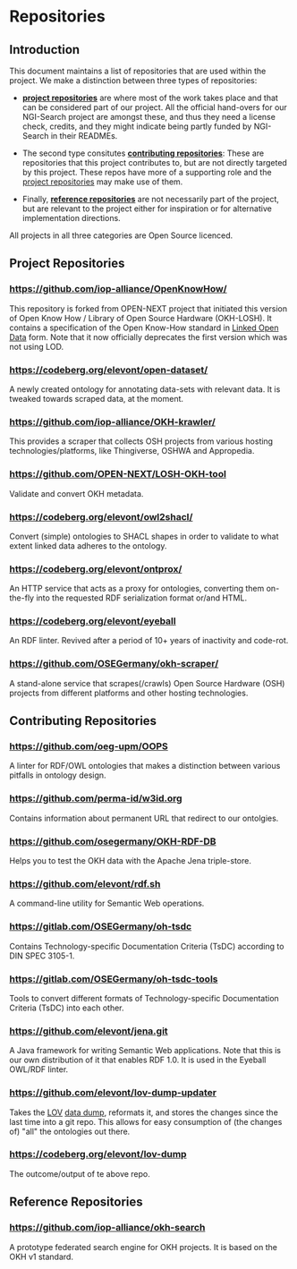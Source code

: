 # Repositories

## Introduction

This document maintains a list of repositories that are used within the
project.  We make a distinction between three types of repositories:

- **[project repositories]** are where most of the work takes place
and that can be considered part of our project.
All the official hand-overs for our NGI-Search project are amongst these,
and thus they need a license check, credits, and they might indicate
being partly funded by NGI-Search in their READMEs.

- The second type consitutes **[contributing repositories]**:
These are repositories that this project contributes to,
but are not directly targeted by this project.
These repos have more of a supporting role
and the [project repositories] may make use of them.

- Finally, **[reference repositories]** are not necessarily part of the project,
but are relevant to the project either for inspiration
or for alternative implementation directions.

All projects in all three categories are Open Source licenced.

## Project Repositories

### https://github.com/iop-alliance/OpenKnowHow/

This repository is forked from OPEN-NEXT project that initiated this version of
Open Know How / Library of Open Source Hardware (OKH-LOSH).  It contains a
specification of the Open Know-How standard in [Linked Open Data][LOD] form.
Note that it now officially deprecates the first version
which was not using LOD.

### https://codeberg.org/elevont/open-dataset/

A newly created ontology for annotating data-sets with relevant data.
It is tweaked towards scraped data, at the moment.

### https://github.com/iop-alliance/OKH-krawler/

This provides a scraper that collects OSH projects
from various hosting technologies/platforms,
like Thingiverse, OSHWA and Appropedia.

### https://github.com/OPEN-NEXT/LOSH-OKH-tool

Validate and convert OKH metadata.

### https://codeberg.org/elevont/owl2shacl/

Convert (simple) ontologies to SHACL shapes in order to validate to what extent
linked data adheres to the ontology.

### https://codeberg.org/elevont/ontprox/

An HTTP service that acts as a proxy for ontologies,
converting them on-the-fly into the requested RDF serialization format or/and HTML.

### https://codeberg.org/elevont/eyeball

An RDF linter.
Revived after a period of 10+ years of inactivity and code-rot.

### https://github.com/OSEGermany/okh-scraper/

A stand-alone service that scrapes(/crawls) Open Source Hardware (OSH) projects from different platforms and other hosting technologies.

## Contributing Repositories

### https://github.com/oeg-upm/OOPS

A linter for RDF/OWL ontologies that makes a distinction between various pitfalls in ontology design.

### https://github.com/perma-id/w3id.org

Contains information about permanent URL that redirect to our ontolgies.

### https://github.com/osegermany/OKH-RDF-DB

Helps you to test the OKH data with the Apache Jena triple-store.

### https://github.com/elevont/rdf.sh

A command-line utility for Semantic Web operations.

### https://gitlab.com/OSEGermany/oh-tsdc

Contains Technology-specific Documentation Criteria (TsDC) according to DIN SPEC 3105-1.

### https://gitlab.com/OSEGermany/oh-tsdc-tools

Tools to convert different formats of Technology-specific Documentation Criteria (TsDC) into each other.

### https://github.com/elevont/jena.git

A Java framework for writing Semantic Web applications.  Note that this is our
own distribution of it that enables RDF 1.0.  It is used in the Eyeball OWL/RDF
linter.

### https://github.com/elevont/lov-dump-updater

Takes the [LOV] [data dump](https://lov.linkeddata.es/dataset/lov/sparql),
reformats it, and stores the changes since the last time into a git repo.
This allows for easy consumption of (the changes of) "all" the ontologies out there.

### https://codeberg.org/elevont/lov-dump

The outcome/output of te above repo.

## Reference Repositories

### https://github.com/iop-alliance/okh-search

A prototype federated search engine for OKH projects.  It is based on the OKH
v1 standard.

[Project repositories]: #project-repositories
[contributing repositories]: #contributing-repositories
[reference repositories]: #reference-repositories
[LOD]: https://en.wikipedia.org/wiki/Linked_data#Linked_open_data
[LOV]: https://lov.linkeddata.es/
